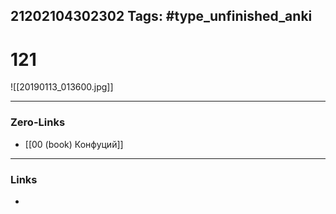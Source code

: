 21202104302302
Tags: #type_unfinished_anki 
---
# 121

![[20190113_013600.jpg]]

---
### Zero-Links
- [[00 (book) Конфуций]]
---
### Links
-